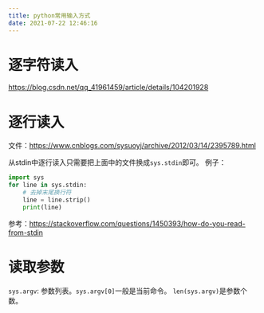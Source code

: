 ```yaml
---
title: python常用输入方式
date: 2021-07-22 12:46:16
---
```


# 逐字符读入
<https://blog.csdn.net/qq_41961459/article/details/104201928>

# 逐行读入
文件：<https://www.cnblogs.com/sysuoyj/archive/2012/03/14/2395789.html>

从stdin中逐行读入只需要把上面中的文件换成```sys.stdin```即可。
例子：
```py
import sys
for line in sys.stdin:
	# 去掉末尾换行符
	line = line.strip()
    print(line)
```
参考：<https://stackoverflow.com/questions/1450393/how-do-you-read-from-stdin>

# 读取参数
```sys.argv```: 参数列表。```sys.argv[0]```一般是当前命令。
```len(sys.argv)```是参数个数。
